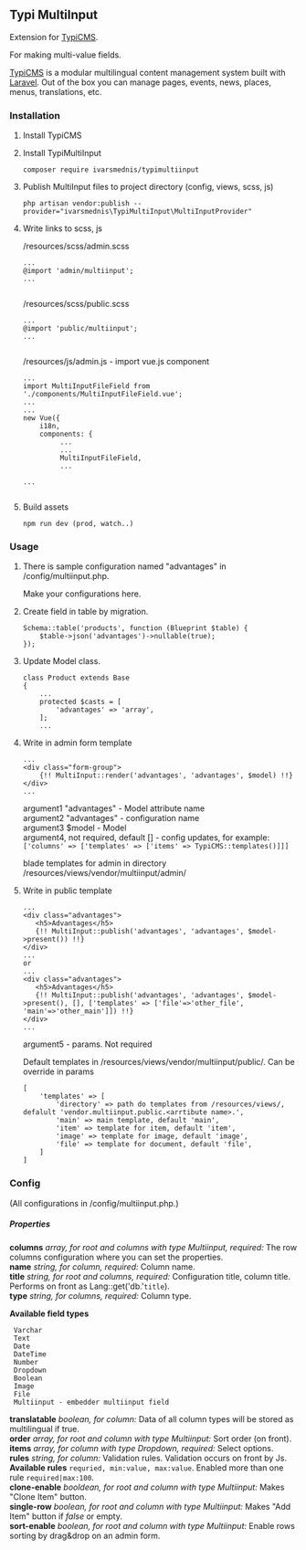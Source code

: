 ## Typi MultiInput


Extension for [TypiCMS](https://github.com/TypiCMS/Base).

For making multi-value fields.

[TypiCMS](https://github.com/TypiCMS/Base) is a modular multilingual content management system built with [Laravel](https://laravel.com). Out of the box you can manage pages, events, news, places, menus, translations, etc.

### Installation

1. Install TypiCMS 

2. Install TypiMultiInput

   ````
   composer require ivarsmednis/typimultiinput
   ````
    
3. Publish MultiInput files to project directory (config, views, scss, js)

    ````
    php artisan vendor:publish --provider="ivarsmednis\TypiMultiInput\MultiInputProvider"
    
    ```` 
4. Write links to scss, js

   /resources/scss/admin.scss

   ````
   ...
   @import 'admin/multiinput';
   ...    
        
   ```` 
   /resources/scss/public.scss

   ````
   ...
   @import 'public/multiinput';
   ...    
        
   ```` 
   /resources/js/admin.js - import vue.js component

   ````
   ...
   import MultiInputFileField from './components/MultiInputFileField.vue';
   ...
   ...
   new Vue({
       i18n,
       components: {
            ...
            ...
            MultiInputFileField,
            ...
   
   ...    
        
   ```` 
5. Build assets

   ````
   npm run dev (prod, watch..)
   
   ```` 
    
### Usage

1. There is sample configuration named "advantages" in /config/multiinput.php.

   Make your configurations here.

2. Create field in table by migration.

   ````
   Schema::table('products', function (Blueprint $table) {
       $table->json('advantages')->nullable(true);
   });
   ```` 
3. Update Model class.
  
   ```
   class Product extends Base
   {
       ... 
       protected $casts = [
           'advantages' => 'array',
       ];
       ...
   ```
  
4. Write in admin form template
 
    ````
    ...
    <div class="form-group">
        {!! MultiInput::render('advantages', 'advantages', $model) !!}
    </div>
    ...

    ```` 
    argument1 "advantages" - Model attribute name<br>
    argument2 "advantages" - configuration name<br>
    argument3 $model - Model<br>
    argument4, not required, default [] - config updates, for example:<br> 
    ` ['columns' => ['templates' => ['items' => TypiCMS::templates()]]] `<br>
    
    blade templates for admin in directory /resources/views/vendor/multiinput/admin/
    
5. Write in public template     

     ````
     ...
     <div class="advantages">
        <h5>Advantages</h5>
        {!! MultiInput::publish('advantages', 'advantages', $model->present()) !!}
     </div>
     ...
     or
     ...
     <div class="advantages">
        <h5>Advantages</h5>
        {!! MultiInput::publish('advantages', 'advantages', $model->present(), [], ['templates' => ['file'=>'other_file', 'main'=>'other_main']]) !!}
     </div>
     ...
 
     ```` 
    argument5 - params. Not required 

    Default templates in /resources/views/vendor/multiinput/public/<attribute name>. Can be override in params
    ```` 
    [
        'templates' => [
            'directory' => path do templates from /resources/views/, defalult 'vendor.multiinput.public.<arrtibute name>.',
            'main' => main template, default 'main',
            'item' => template for item, default 'item',
            'image' => template for image, default 'image',
            'file' => template for document, default 'file',
        ]
    ]  
    ```` 
### Config    
(All configurations in  /config/multiinput.php.)
 
##### Properties

<b>columns</b> <i>array, for root and columns with type Multiinput, required:</i> The row columns configuration where you can set the properties.<br>
<b>name</b> <i>string, for column, required:</i> Column name.<br>
<b>title</b> <i>string, for root and columns, required:</i> Configuration title, column title. Performs on front as Lang::get('db.'`title`).<br>
<b>type</b> <i>string, for columns, required:</i> Column type.<br>
   
<b>Available field types</b>
 
     Varchar
     Text
     Date
     DateTime
     Number
     Dropdown
     Boolean
     Image
     File
     Multiinput - embedder multiinput field
<b>translatable</b> <i>boolean, for column:</i> Data of all column types will be stored as multilingual if true.<br>
<b>order</b> <i>array, for root and column with type Multiinput:</i> Sort order (on front).<br>
<b>items</b> <i>array, for column with type Dropdown, required:</i> Select options.<br>
<b>rules</b> <i>string, for column:</i> Validation rules. Validation occurs on front by Js. <b>Available rules</b> `requried, min:value, max:value`. Enabled more than one rule `required|max:100`.<br>
<b>clone-enable</b> <i>booldean, for root and column with type Multiinput:</i> Makes "Clone Item" button.<br>
<b>single-row</b> <i>boolean, for root and column with type Multiinput:</i> Makes "Add Item" button if <i>false</i> or empty.<br>
<b>sort-enable</b> <i>boolean, for root and column with type Multiinput:</i> Enable rows sorting by drag&drop on an admin form.<br>
 
